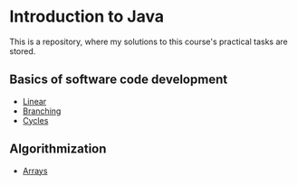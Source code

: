 # Introduction to Java

This is a repository, where my solutions to this course's practical tasks are stored.

## Basics of software code development

 - [Linear](https://github.com/ungaf/javaintroonline/tree/master/src/engineer/leepsky/javaintroonline/basics/linear)
 - [Branching](https://github.com/ungaf/javaintroonline/tree/master/src/engineer/leepsky/javaintroonline/basics/branching)
 - [Cycles](https://github.com/ungaf/javaintroonline/tree/master/src/engineer/leepsky/javaintroonline/basics/cycles)
 
 ## Algorithmization
 
 - [Arrays](https://github.com/ungaf/javaintroonline/tree/master/src/engineer/leepsky/javaintroonline/algorithmization/arrays)
